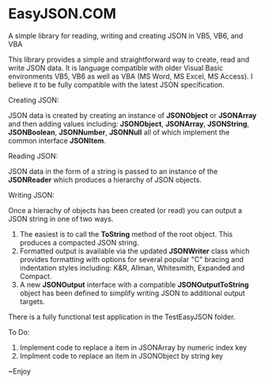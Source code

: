 # EasyJSON.COM
A simple library for reading, writing and creating JSON in VB5, VB6, and VBA

This library provides a simple and straightforward way to create, read and write JSON data.  It is language compatible 
with older Visual Basic environments VB5, VB6 as well as VBA (MS Word, MS Excel, MS Access).  I believe it to be 
fully compatible with the latest JSON specification.

Creating JSON:

JSON data is created by creating an instance of **JSONObject** or **JSONArray** and then adding values including:
  **JSONObject**, **JSONArray**, **JSONString**, **JSONBoolean**, **JSONNumber**, **JSONNull** all of which implement
  the common interface **JSONItem**.
  
Reading JSON:

JSON data in the form of a string is passed to an instance of the **JSONReader** which produces a hierarchy of JSON objects.

Writing JSON:

Once a hierachy of objects has been created (or read) you can output a JSON string in one of two ways.  
  1) The easiest is to call the **ToString** method of the root object.  This produces a compacted JSON string.
  2) Formatted output is available via the updated **JSONWriter** class which provides formatting with options for
     several popular "C" bracing and indentation styles including: K&R, Allman, Whitesmith, Expanded and Compact.
  4) A new **JSONOutput** interface with a compatible **JSONOutputToString** object has been defined to simplify writing
     JSON to additional output targets.
  
 There is a fully functional test application in the TestEasyJSON folder.

To Do:
  1) Implement code to replace a item in JSONArray by numeric index key
  2) Implment code to replace an item in JSONObject by string key

~Enjoy
